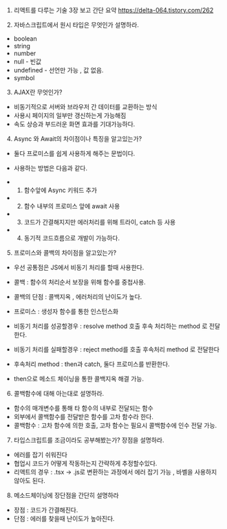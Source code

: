 1. 리액트를 다루는 기술 3장 보고 간단 요약
   https://delta-064.tistory.com/262

2. 자바스크립트에서 원시 타입은 무엇인가 설명하라.

- boolean
- string
- number
- null - 빈값
- undefined - 선언만 가능 , 값 없음.
- symbol

3. AJAX란 무엇인가?

- 비동기적으로 서버와 브라우저 간 데이터를 교환하는 방식
- 사용시 페이지의 일부만 갱신하는게 가능해짐
- 속도 상승과 부드러운 화면 효과를 기대가능하다.

4. Async 와 Await의 차이점이나 특징을 알고있는가?

- 둘다 프로미스를 쉽게 사용하게 해주는 문법이다.

- 사용하는 방법은 다음과 같다.
- 1.  함수앞에 Async 키워드 추가
- 2.  함수 내부의 프로미스 앞에 await 사용
- 3.  코드가 간결해지지만 에러처리를 위해 트라이, catch 등 사용
- 4.  동기적 코드흐름으로 개발이 가능하다.

5. 프로미스와 콜백의 차이점을 알고있는가?

- 우선 공통점은 JS에서 비동기 처리를 할때 사용한다.
- 콜백 : 함수의 처리순서 보장을 위해 함수를 중첩사용.
- 콜백의 단점 : 콜백지옥 , 에러처리의 난이도가 높다.

- 프로미스 : 생성자 함수를 통한 인스턴스화
- 비동기 처리를 성공할경우 : resolve method 호출 후속 처리하는 method 로 전달한다.

- 비동기 처리를 실패할경우 : reject method를 호출 후속처리 method 로 전달한다

- 후속처리 method : then과 catch, 둘다 프로미스를 반환한다.
- then으로 메소드 체이닝을 통한 콜백지옥 해결 가능.

6. 콜백함수에 대해 아는대로 설명하라.

- 함수의 매개변수를 통해 타 함수의 내부로 전달되는 함수
- 외부에서 콜백함수를 전달받은 함수를 고차 함수라 한다.
- 콜백함수 : 고차 함수에 의한 호출, 고차 함수는 필요시 콜백함수에 인수 전달 가능.

7. 타입스크립트를 조금이라도 공부해봤는가? 장점을 설명하라.

- 에러를 잡기 쉬워진다
- 협업시 코드가 어떻게 작동하는지 간략하게 추정할수있다.
- 리액트의 경우 : .tsx -> .js로 변환하는 과정에서 에러 잡기 가능 , 바벨을 사용하지 않아도 된다.

8. 메소드체이닝에 장단점을 간단히 설명하라

- 장점 : 코드가 간결해진다.
- 단점 : 에러를 찾을때 난이도가 높아진다.
